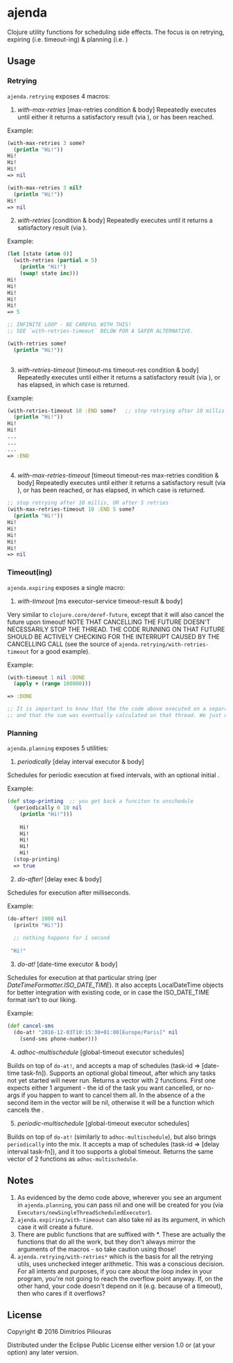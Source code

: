 # ajenda

Clojure utility functions for scheduling side effects. The focus is on retrying, expiring (i.e. timeout-ing) & planning (i.e. ) 

## Usage

### Retrying 

`ajenda.retrying` exposes 4 macros:

1. *with-max-retries* [max-retries condition & body]
Repeatedly executes <body> until either it returns a satisfactory result (via <condition>), or <max-retries> has been reached.

Example:

```clj
(with-max-retries 3 some? 
  (println "Hi!"))
Hi!
Hi!
Hi!
=> nil

(with-max-retries 3 nil? 
  (println "Hi!"))
Hi!
=> nil
```


2. *with-retries* [condition & body]
Repeatedly executes <body> until it returns a satisfactory result (via <condition>).

Example:

```clj
(let [state (atom 0)]
  (with-retries (partial = 5) 
    (println "Hi!")
    (swap! state inc)))
Hi!
Hi!
Hi!
Hi!
Hi!
=> 5

;; INFINITE LOOP - BE CAREFUL WITH THIS! 
;; SEE `with-retries-timeout` BELOW FOR A SAFER ALTERNATIVE.

(with-retries some? 
  (println "Hi!"))
  
```

3. *with-retries-timeout* [timeout-ms timeout-res condition & body]
Repeatedly executes <body> until either it returns a satisfactory result (via <condition>), or <timeout-ms> has elapsed, 
in which case <timeout-res> is returned.

Example:

```clj
(with-retries-timeout 10 :END some?   ;; stop retrying after 10 millis
  (println "Hi!"))
Hi!
Hi!
...
...
...
=> :END
  
```


4. *with-max-retries-timeout* [timeout timeout-res max-retries condition & body]
Repeatedly executes <body> until either it returns a satisfactory result (via <condition>), or <max-retries> has been reached, 
or <timeout-ms> has elapsed, in which case <timeout-res> is returned.


```clj
;; stop retrying after 10 millis, OR after 5 retries
(with-max-retries-timeout 10 :END 5 some? 
  (println "Hi!"))
Hi!
Hi!
Hi!
Hi!
Hi!
=> nil

```


### Timeout(ing)

`ajenda.expiring` exposes a single macro:

1. *with-timeout* [ms executor-service timeout-result & body]

Very similar to `clojure.core/deref-future`, except that it will also cancel the future upon timeout!
NOTE THAT CANCELLING THE FUTURE DOESN'T NECESSARILY STOP THE THREAD. THE CODE RUNNING ON THAT FUTURE SHOULD BE 
ACTIVELY CHECKING FOR THE INTERRUPT CAUSED BY THE CANCELLING CALL (see the source of `ajenda.retrying/with-retries-timeout` for a good example).

Example:

```clj
(with-timeout 1 nil :DONE
  (apply + (range 100000))) 

=> :DONE

;; It is important to know that the the code above executed on a separate thread,
;; and that the sum was eventually calculated on that thread. We just didn't wait long enough...
```


### Planning

`ajenda.planning` exposes 5 utilities:

1. *periodically*  [delay interval executor & body]

Schedules <body> for periodic execution at fixed intervals, with an optional initial <delay>.

Example:
```clj
(def stop-printing  ;; you get back a funciton to unschedule 
  (periodically 0 10 nil 
    (println "Hi!")))
    
    Hi!
    Hi!
    Hi!
    Hi!
    Hi!
  (stop-printing)
  => true
```


2. *do-after!* [delay exec & body]

Schedules <body> for execution after <delay> milliseconds.

Example:
```clj
(do-after! 1000 nil 
  (prinltn "Hi!"))
  
  ;; nothing happens for 1 second
   
 "Hi!"      
```

3. *do-at!* [date-time executor & body]

Schedules <body> for execution at that particular <date-time> string (per *DateTimeFormatter.ISO_DATE_TIME*).
It also accepts LocalDateTime objects for better integration with existing code, or in case the ISO_DATE_TIME format isn't to our liking.

Example:
```clj
(def cancel-sms  
  (do-at! "2016-12-03T10:15:30+01:00[Europe/Paris]" nil 
    (send-sms phone-number)))      
```
 
4. *adhoc-multischedule* [global-timeout executor schedules]

Builds on top of `do-at!`, and accepts a map of schedules (task-id => [date-time task-fn]). 
Supports an optional global timeout, after which any tasks not yet started will never run. 
Returns a vector with 2 functions. First one expects either 1 argument -
the id of the task  you want cancelled, or no-args if you happen to want to cancel them all.
In the absence of a <global-timeout> the second item in the vector will be nil, otherwise it will be a function which cancels the <global-timeout>.

5. *periodic-multischedule* [global-timeout executor schedules]

Builds on top of `do-at!` (similarly to `adhoc-multischedule`), but also brings `periodically` into the mix.
It accepts  a map of schedules (task-id => [delay interval task-fn]), and it too supports a global timeout.
Returns the same vector of 2 functions as `adhoc-multischedule`.
 
 
## Notes 
 
1. As evidenced by the demo code above, wherever you see an <executor> argument in `ajenda.planning`, you can pass nil and one will be created for you (via `Executors/newSingleThreadScheduledExecutor`). 
2. `ajenda.expiring/with-timeout` can also take nil as its <exec> argument, in which case it will create a future.
3.  There are public functions that are suffixed with *. These are actually the functions that do all the work, but they don't always mirror the arguments of the macros - so take caution using those!
4. `ajenda.retrying/with-retries*` which is the basis for all the retrying utils, uses unchecked integer arithmetic. This was a conscious decision. For all intents and purposes, if you care about the loop index in your program, you're not going to reach the overflow point anyway. If, on the other hand, your code doesn't depend on it (e.g. because of a timeout), then who cares if it overflows?   


## License

Copyright © 2016 Dimitrios Piliouras

Distributed under the Eclipse Public License either version 1.0 or (at
your option) any later version.
